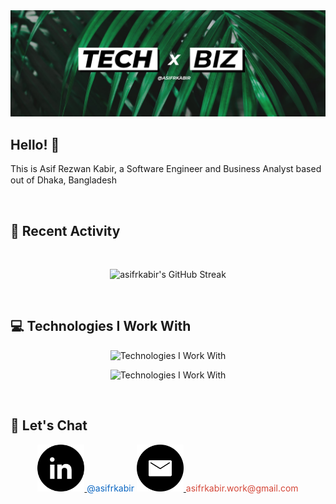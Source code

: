 <a href="https://www.linkedin.com/in/asifrkabir">
    <img src="https://raw.githubusercontent.com/asifrkabir/asifrkabir/main/images/cover-img-1.jpg" />
</a>

## Hello! :wave:

<p>This is Asif Rezwan Kabir, a Software Engineer and Business Analyst based out of Dhaka, Bangladesh <img src="https://raw.githubusercontent.com/asifrkabir/asifrkabir/main/images/bangladesh-flag-icon.svg" width="20" height="15" /></p>

<br />

## :calendar: Recent Activity

<br />

<p align="center">
    <img src="https://streak-stats.demolab.com?user=asifrkabir&theme=merko&hide_border=true&card_width=800&background=00000000&fire=14AD66&ring=14AD66&sideNums=14AD66&sideLabels=34AD76" alt="asifrkabir's GitHub Streak" />
</p>

<br />

## :computer: Technologies I Work With

<p align="center">
    <img src="https://skillicons.dev/icons?i=java,spring,ts,nextjs,react,express,mongodb" alt="Technologies I Work With" />
</p>
<p align="center">
    <img src="https://skillicons.dev/icons?i=mysql,postgres,html,css,js,nodejs,tailwind,prisma" alt="Technologies I Work With" />
</p>

<br />

## :handshake: Let's Chat

<p align="center">
  <!-- LinkedIn Card -->
  <a href="https://www.linkedin.com/in/asifrkabir" target="_blank">
    <img height="75" src="https://raw.githubusercontent.com/asifrkabir/asifrkabir/main/images/linkedin-icon.svg" alt="LinkedIn" />
  </a>
  <span style="font-size: 14px; color: #0a66c2;">@asifrkabir</span>

  <!-- Email Card -->
  <a href="mailto:asifrkabir.work@gmail.com" target="_blank">
    <img height="75" src="https://raw.githubusercontent.com/asifrkabir/asifrkabir/main/images/email-icon.svg" alt="Email" />
  </a>
  <span style="font-size: 14px; color: #d44638;">asifrkabir.work@gmail.com</span>
</p>
